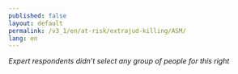 ```yaml
---
published: false
layout: default
permalink: /v3_1/en/at-risk/extrajud-killing/ASM/
lang: en
---
```

_Expert respondents didn’t select any group of people for this right_

